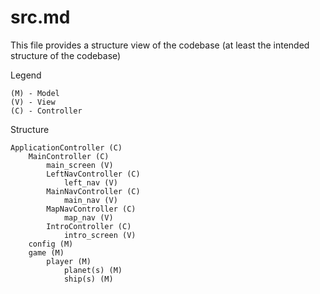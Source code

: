 # src.md

This file provides a structure view of the codebase (at least the intended structure of the codebase)

Legend

    (M) - Model
    (V) - View
    (C) - Controller

Structure

    ApplicationController (C)
        MainController (C)
            main_screen (V)
            LeftNavController (C)
                left_nav (V)
            MainNavController (C)
                main_nav (V)
            MapNavController (C)
                map_nav (V)
            IntroController (C)
                intro_screen (V)
        config (M)
        game (M)
            player (M)
                planet(s) (M)
                ship(s) (M)

